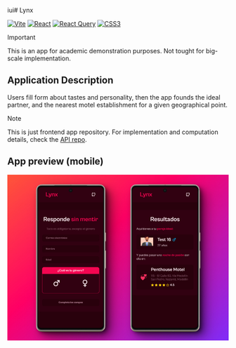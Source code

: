 iui# Lynx

[![Vite](https://img.shields.io/badge/vite-%23646CFF.svg?style=for-the-badge&logo=vite&logoColor=white)](https://vitejs.dev) [![React](https://img.shields.io/badge/react-%2320232a.svg?style=for-the-badge&logo=react&logoColor=%2361DAFB)](https://react.dev) [![React Query](https://img.shields.io/badge/-React%20Query-FF4154?style=for-the-badge&logo=react%20query&logoColor=white)](https://tanstack.com/query/v5/docs/react) [![CSS3](https://img.shields.io/badge/css3-%231572B6.svg?style=for-the-badge&logo=css3&logoColor=white)]()

> [!IMPORTANT]
> This is an app for academic demonstration purposes. Not tought for big-scale implementation.

## Application Description

Users fill form about tastes and personality, then the app founds the ideal partner, and the nearest motel establishment for a given geographical point.

> [!NOTE]
> This is just frontend app repository. For implementation and computation details, check the [API repo](https://github.com/daniel-lujan/lynx-api).

## App preview (mobile)

<img src="https://raw.githubusercontent.com/daniel-lujan/lynx-client/main/public/lynx-app-preview.jpg"></img>
